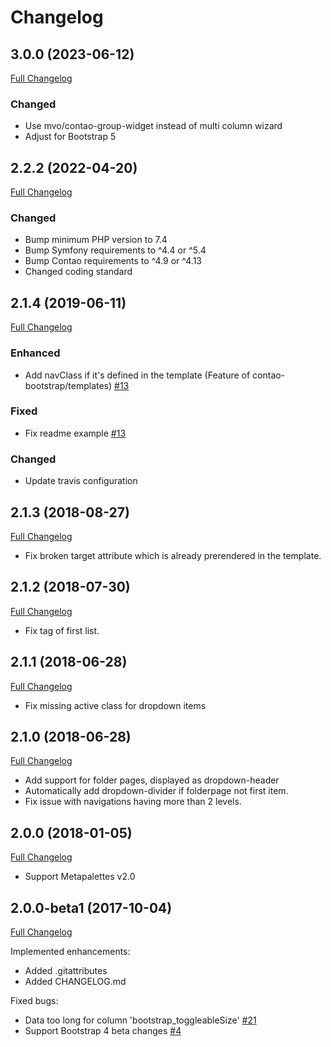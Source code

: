 
Changelog
=========

3.0.0 (2023-06-12)
------------------

[Full Changelog](https://github.com/contao-bootstrap/navbar/compare/2.2.0...3.0.0)

### Changed

 - Use mvo/contao-group-widget instead of multi column wizard
 - Adjust for Bootstrap 5

2.2.2 (2022-04-20)
------------------

[Full Changelog](https://github.com/contao-bootstrap/navbar/compare/2.1.4...2.2.0)

### Changed

 - Bump minimum PHP version to 7.4
 - Bump Symfony requirements to ^4.4 or ^5.4
 - Bump Contao requirements to ^4.9 or ^4.13
 - Changed coding standard


2.1.4 (2019-06-11)
------------------

[Full Changelog](https://github.com/contao-bootstrap/navbar/compare/2.1.3...2.1.4)


### Enhanced

 - Add navClass if it's defined in the template (Feature of contao-bootstrap/templates) [#13](https://github.com/contao-bootstrap/navbar/issues/12)

### Fixed

 - Fix readme example [#13](https://github.com/contao-bootstrap/navbar/issues/13)

### Changed

 - Update travis configuration


2.1.3 (2018-08-27)
------------------

[Full Changelog](https://github.com/contao-bootstrap/navbar/compare/2.1.2...2.1.3)

 - Fix broken target attribute which is already prerendered in the template.


2.1.2 (2018-07-30)
------------------

[Full Changelog](https://github.com/contao-bootstrap/navbar/compare/2.1.1...2.1.2)

 - Fix tag of first list.


2.1.1 (2018-06-28)
------------------

[Full Changelog](https://github.com/contao-bootstrap/navbar/compare/2.1.0...2.1.1)

 - Fix missing active class for dropdown items


2.1.0 (2018-06-28)
------------------

[Full Changelog](https://github.com/contao-bootstrap/navbar/compare/2.0.0...2.1.0)

 - Add support for folder pages, displayed as dropdown-header
 - Automatically add dropdown-divider if folderpage not first item.
 - Fix issue with navigations having more than 2 levels.


2.0.0 (2018-01-05)
------------------

[Full Changelog](https://github.com/contao-bootstrap/navbar/compare/2.0.0-beta...2.0.0)

 - Support Metapalettes v2.0


2.0.0-beta1 (2017-10-04)
------------------------

[Full Changelog](https://github.com/contao-bootstrap/navbar/compare/2.0.0-alpha1...2.0.0-beta1)

Implemented enhancements:

 - Added .gitattributes
 - Added CHANGELOG.md

Fixed bugs:

 - Data too long for column 'bootstrap_toggleableSize' [#21](https://github.com/contao-bootstrap/core/issues/21)
 - Support Bootstrap 4 beta changes [#4](https://github.com/contao-bootstrap/navbar/issues/4)
